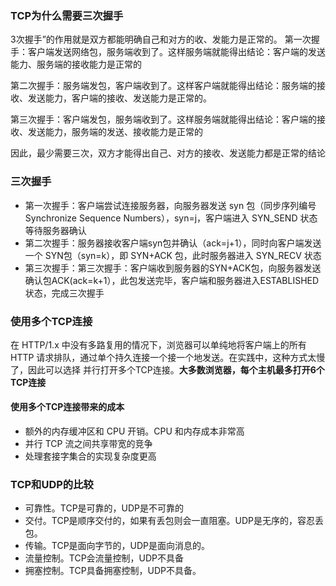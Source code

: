 ### TCP为什么需要三次握手
3次握手”的作用就是双方都能明确自己和对方的收、发能力是正常的。
第一次握手：客户端发送网络包，服务端收到了。这样服务端就能得出结论：客户端的发送能力、服务端的接收能力是正常的

第二次握手：服务端发包，客户端收到了。这样客户端就能得出结论：服务端的接收、发送能力，客户端的接收、发送能力是正常的。

第三次握手：客户端发包，服务端收到了。这样服务端就能得出结论：客户端的接收、发送能力，服务端的发送、接收能力是正常的

因此，最少需要三次，双方才能得出自己、对方的接收、发送能力都是正常的结论


### 三次握手
- 第一次握手：客户端尝试连接服务器，向服务器发送 syn 包（同步序列编号Synchronize Sequence Numbers），syn=j，客户端进入 SYN_SEND 状态等待服务器确认
- 第二次握手：服务器接收客户端syn包并确认（ack=j+1），同时向客户端发送一个 SYN包（syn=k），即 SYN+ACK 包，此时服务器进入 SYN_RECV 状态
- 第三次握手：第三次握手：客户端收到服务器的SYN+ACK包，向服务器发送确认包ACK(ack=k+1），此包发送完毕，客户端和服务器进入ESTABLISHED状态，完成三次握手


### 使用多个TCP连接
在 HTTP/1.x 中没有多路复用的情况下，浏览器可以单纯地将客户端上的所有 HTTP 请求排队，通过单个持久连接一个接一个地发送。在实践中，这种方式太慢了，因此可以选择
并行打开多个TCP连接。**大多数浏览器，每个主机最多打开6个TCP连接**

#### 使用多个TCP连接带来的成本
- 额外的内存缓冲区和 CPU 开销。CPU 和内存成本非常高
- 并行 TCP 流之间共享带宽的竞争
- 处理套接字集合的实现复杂度更高

### TCP和UDP的比较
- 可靠性。TCP是可靠的，UDP是不可靠的
- 交付。TCP是顺序交付的，如果有丢包则会一直阻塞。UDP是无序的，容忍丢包。
- 传输。TCP是面向字节的，UDP是面向消息的。
- 流量控制。TCP会流量控制，UDP不具备
- 拥塞控制。TCP具备拥塞控制，UDP不具备。
